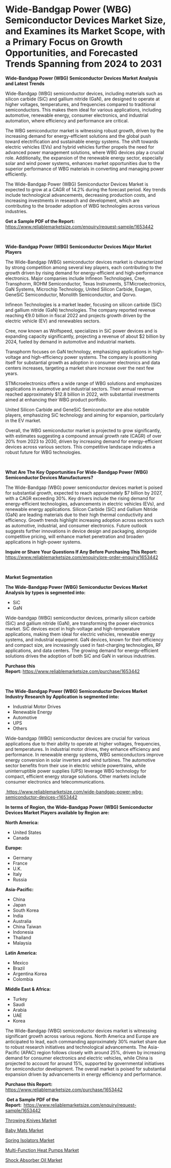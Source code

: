 <p><h1>Wide-Bandgap Power (WBG) Semiconductor Devices Market Size, and Examines its Market Scope, with a Primary Focus on Growth Opportunities, and Forecasted Trends Spanning from 2024 to 2031</h1></p><p><strong>Wide-Bandgap Power (WBG) Semiconductor Devices Market Analysis and Latest Trends</strong></p>
<p><p>Wide-Bandgap (WBG) semiconductor devices, including materials such as silicon carbide (SiC) and gallium nitride (GaN), are designed to operate at higher voltages, temperatures, and frequencies compared to traditional semiconductors. This makes them ideal for various applications, including automotive, renewable energy, consumer electronics, and industrial automation, where efficiency and performance are critical.</p><p>The WBG semiconductor market is witnessing robust growth, driven by the increasing demand for energy-efficient solutions and the global push toward electrification and sustainable energy systems. The shift towards electric vehicles (EVs) and hybrid vehicles further propels the need for advanced power management solutions, where WBG devices play a crucial role. Additionally, the expansion of the renewable energy sector, especially solar and wind power systems, enhances market opportunities due to the superior performance of WBG materials in converting and managing power efficiently.</p><p>The Wide-Bandgap Power (WBG) Semiconductor Devices Market is expected to grow at a CAGR of 14.2% during the forecast period. Key trends include technological advancements, decreasing production costs, and increasing investments in research and development, which are contributing to the broader adoption of WBG technologies across various industries.</p></p>
<p><strong>Get a Sample PDF of the Report:&nbsp;</strong> <a href="https://www.reliablemarketsize.com/enquiry/request-sample/1653442?utm_campaign=1103&utm_medium=2&utm_source=Github&utm_content=ia&utm_term=27092024&utm_id=wide-bandgap-power-wbg-semiconductor-devices">https://www.reliablemarketsize.com/enquiry/request-sample/1653442</a></p>
<p>&nbsp;</p>
<p><strong>Wide-Bandgap Power (WBG) Semiconductor Devices Major Market Players</strong></p>
<p><p>The Wide-Bandgap (WBG) semiconductor devices market is characterized by strong competition among several key players, each contributing to the growth driven by rising demand for energy-efficient and high-performance electronics. Major companies include Infineon Technologies, Cree, Transphorm, ROHM Semiconductor, Texas Instruments, STMicroelectronics, GaN Systems, Microchip Technology, United Silicon Carbide, Exagan, GeneSiC Semiconductor, Monolith Semiconductor, and Qorvo.</p><p>Infineon Technologies is a market leader, focusing on silicon carbide (SiC) and gallium nitride (GaN) technologies. The company reported revenue reaching €9.0 billion in fiscal 2022 and projects growth driven by the electric vehicle (EV) and renewables sectors.</p><p>Cree, now known as Wolfspeed, specializes in SiC power devices and is expanding capacity significantly, projecting a revenue of about $2 billion by 2024, fueled by demand in automotive and industrial markets.</p><p>Transphorm focuses on GaN technology, emphasizing applications in high-voltage and high-efficiency power systems. The company is positioning itself for substantial growth as adoption in consumer electronics and data centers increases, targeting a market share increase over the next few years.</p><p>STMicroelectronics offers a wide range of WBG solutions and emphasizes applications in automotive and industrial sectors. Their annual revenue reached approximately $12.8 billion in 2022, with substantial investments aimed at enhancing their WBG product portfolio.</p><p>United Silicon Carbide and GeneSiC Semiconductor are also notable players, emphasizing SiC technology and aiming for expansion, particularly in the EV market.</p><p>Overall, the WBG semiconductor market is projected to grow significantly, with estimates suggesting a compound annual growth rate (CAGR) of over 20% from 2023 to 2030, driven by increasing demand for energy-efficient devices across various sectors. This competitive landscape indicates a robust future for WBG technologies.</p></p>
<p>&nbsp;</p>
<p><strong>What Are The Key Opportunities For Wide-Bandgap Power (WBG) Semiconductor Devices Manufacturers?</strong></p>
<p><p>The Wide-Bandgap (WBG) power semiconductor devices market is poised for substantial growth, expected to reach approximately $7 billion by 2027, with a CAGR exceeding 30%. Key drivers include the rising demand for energy-efficient technologies, advancements in electric vehicles (EVs), and renewable energy applications. Silicon Carbide (SiC) and Gallium Nitride (GaN) are leading materials due to their high thermal conductivity and efficiency. Growth trends highlight increasing adoption across sectors such as automotive, industrial, and consumer electronics. Future outlook suggests further innovations in device design and packaging, alongside competitive pricing, will enhance market penetration and broaden applications in high-power systems.</p></p>
<p><strong>Inquire or Share Your Questions If Any Before Purchasing This Report:</strong> <a href="https://www.reliablemarketsize.com/enquiry/pre-order-enquiry/1653442?utm_campaign=1103&utm_medium=2&utm_source=Github&utm_content=ia&utm_term=27092024&utm_id=wide-bandgap-power-wbg-semiconductor-devices">https://www.reliablemarketsize.com/enquiry/pre-order-enquiry/1653442</a></p>
<p>&nbsp;</p>
<p><strong>Market Segmentation</strong></p>
<p><strong>The Wide-Bandgap Power (WBG) Semiconductor Devices Market Analysis by types is segmented into:</strong></p>
<p><ul><li>SiC</li><li>GaN</li></ul></p>
<p><p>Wide-bandgap (WBG) semiconductor devices, primarily silicon carbide (SiC) and gallium nitride (GaN), are transforming the power electronics market. SiC devices excel in high-voltage and high-temperature applications, making them ideal for electric vehicles, renewable energy systems, and industrial equipment. GaN devices, known for their efficiency and compact size, are increasingly used in fast-charging technologies, RF applications, and data centers. The growing demand for energy-efficient solutions drives the adoption of both SiC and GaN in various industries.</p></p>
<p><strong>Purchase this Report:&nbsp;</strong><a href="https://www.reliablemarketsize.com/purchase/1653442?utm_campaign=1103&utm_medium=2&utm_source=Github&utm_content=ia&utm_term=27092024&utm_id=wide-bandgap-power-wbg-semiconductor-devices">https://www.reliablemarketsize.com/purchase/1653442</a></p>
<p>&nbsp;</p>
<p><strong>The Wide-Bandgap Power (WBG) Semiconductor Devices Market Industry Research by Application is segmented into:</strong></p>
<p><ul><li>Industrial Motor Drives</li><li>Renewable Energy</li><li>Automotive</li><li>UPS</li><li>Others</li></ul></p>
<p><p>Wide-bandgap (WBG) semiconductor devices are crucial for various applications due to their ability to operate at higher voltages, frequencies, and temperatures. In industrial motor drives, they enhance efficiency and performance. In renewable energy systems, WBG semiconductors improve energy conversion in solar inverters and wind turbines. The automotive sector benefits from their use in electric vehicle powertrains, while uninterruptible power supplies (UPS) leverage WBG technology for compact, efficient energy storage solutions. Other markets include consumer electronics and telecommunications.</p></p>
<p><a href="https://www.reliablemarketsize.com/wide-bandgap-power-wbg-semiconductor-devices-r1653442?utm_campaign=1103&utm_medium=2&utm_source=Github&utm_content=ia&utm_term=27092024&utm_id=wide-bandgap-power-wbg-semiconductor-devices">&nbsp;https://www.reliablemarketsize.com/wide-bandgap-power-wbg-semiconductor-devices-r1653442</a></p>
<p><strong>In terms of Region, the Wide-Bandgap Power (WBG) Semiconductor Devices Market Players available by Region are:</strong></p>
<p>
    <p> <strong> North America: </strong>
        <ul>
            <li>United States</li>
            <li>Canada</li>
        </ul>
        </p> 
    <p> <strong> Europe: </strong>
        <ul>
            <li>Germany</li>
            <li>France</li>
            <li>U.K.</li>
            <li>Italy</li>
            <li>Russia</li>
        </ul>
        </p> 
    <p> <strong> Asia-Pacific: </strong>
        <ul>
            <li>China</li>
            <li>Japan</li>
            <li>South Korea</li>
            <li>India</li>
            <li>Australia</li>
            <li>China Taiwan</li>
            <li>Indonesia</li>
            <li>Thailand</li>
            <li>Malaysia</li>
        </ul>
        </p> 
    <p> <strong> Latin America: </strong>
        <ul>
            <li>Mexico</li>
            <li>Brazil</li>
            <li>Argentina Korea</li>
            <li>Colombia</li>
        </ul>
        </p> 
    <p> <strong> Middle East & Africa: </strong>
        <ul>
            <li>Turkey</li>
            <li>Saudi</li>
            <li>Arabia</li>
            <li>UAE</li>
            <li>Korea</li>
        </ul>
    </p>
    </p>
<p><p>The Wide-Bandgap (WBG) semiconductor devices market is witnessing significant growth across various regions. North America and Europe are anticipated to lead, each commanding approximately 30% market share due to robust research initiatives and technological advancements. The Asia-Pacific (APAC) region follows closely with around 25%, driven by increasing demand for consumer electronics and electric vehicles, while China is projected to account for around 15%, supported by governmental initiatives for semiconductor development. The overall market is poised for substantial expansion driven by advancements in energy efficiency and performance.</p></p>
<p><strong>Purchase this Report: </strong><a href="https://www.reliablemarketsize.com/purchase/1653442?utm_campaign=1103&utm_medium=2&utm_source=Github&utm_content=ia&utm_term=27092024&utm_id=wide-bandgap-power-wbg-semiconductor-devices">https://www.reliablemarketsize.com/purchase/1653442</a></p>
<p>&nbsp;<strong>Get a Sample PDF of the Report:&nbsp;&nbsp;</strong><a href="https://www.reliablemarketsize.com/enquiry/request-sample/1653442?utm_campaign=1103&utm_medium=2&utm_source=Github&utm_content=ia&utm_term=27092024&utm_id=wide-bandgap-power-wbg-semiconductor-devices">https://www.reliablemarketsize.com/enquiry/request-sample/1653442</a></p>
<p><strong></strong></p>
<p><p><a href="https://issuu.com/reportprime-2/docs/throwing-knives-market-size-2030.pp_b425b071945b43?utm_campaign=1103&utm_medium=2&utm_source=Github&utm_content=ia&utm_term=27092024&utm_id=wide-bandgap-power-wbg-semiconductor-devices">Throwing Knives Market</a></p><p><a href="https://issuu.com/reportprime-2/docs/baby-mats-market-size-2030.pptx_d2fcced295e58f?utm_campaign=1103&utm_medium=2&utm_source=Github&utm_content=ia&utm_term=27092024&utm_id=wide-bandgap-power-wbg-semiconductor-devices">Baby Mats Market</a></p><p><a href="https://www.linkedin.com/pulse/deep-dive-spring-isolators-market-itstrends-segmentation-x7cvf?utm_campaign=1103&utm_medium=2&utm_source=Github&utm_content=ia&utm_term=27092024&utm_id=wide-bandgap-power-wbg-semiconductor-devices">Spring Isolators Market</a></p><p><a href="https://github.com/gdfhhhj/Market-Research-Report-List-6/blob/main/multi-function-heat-pumps-market.md?utm_campaign=1103&utm_medium=2&utm_source=Github&utm_content=ia&utm_term=27092024&utm_id=wide-bandgap-power-wbg-semiconductor-devices">Multi-Function Heat Pumps Market</a></p><p><a href="https://www.linkedin.com/pulse/what-factors-influence-shock-absorber-oil-market-coming-years-x4zif?utm_campaign=1103&utm_medium=2&utm_source=Github&utm_content=ia&utm_term=27092024&utm_id=wide-bandgap-power-wbg-semiconductor-devices">Shock Absorber Oil Market</a></p></p>